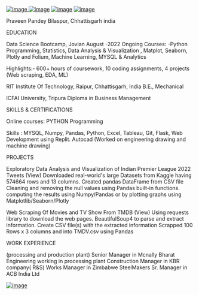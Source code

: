[![image](https://user-images.githubusercontent.com/114177903/217253438-40491c06-7d34-4967-aa08-dc95148a1137.png)
](https://www.linkedin.com/in/praveen-pandey-6099aa30/)[![image](https://user-images.githubusercontent.com/114177903/217253751-78eaf0f1-efb7-460e-99be-8b033af0a781.png)](https://github.com/praveenpandey77)   [![image](https://user-images.githubusercontent.com/114177903/217254136-618f6169-909b-4c5d-aa3e-9ba23bd004e0.png)](https://www.medium.com/@praveen.pandey77)                      [![image](https://user-images.githubusercontent.com/114177903/217254487-dd2e8f87-d1b8-4a37-9da0-ae10fe85eb46.png)](https://jovian.com/praveen-pandey77)

Praveen Pandey
Bilaspur, Chhattisgarh india

EDUCATION                  

Data Science Bootcamp, Jovian  August -2022 Ongoing Courses: -Python Programming, Statistics, Data Analysis & Visualization , Matplot, Seaborn, Plotly and Folium, Machine Learning, MYSQL & Analytics

Highlights:- 600+ hours of coursework, 10 coding assignments, 4  projects (Web scraping, EDA, ML)

RIT Institute Of Technology, Raipur, Chhattisgarh, India
B.E., Mechanical

ICFAI University,  Tripura
Diploma in Business Management

SKILLS & CERTIFICATIONS

Online courses: PYTHON Programming


Skills :  MYSQL, Numpy, Pandas, Python, Excel, Tableau, Git, Flask, Web Development using Replit.
Autocad (Worked on engineering drawing and machine drawing)

PROJECTS


Exploratory Data Analysis and Visualization of Indian Premier League 2022 Tweets (View)
Downloaded real-world's large Datasets from Kaggle having 574664 rows and 13 columns.
Created pandas  DataFrame from CSV file 
Cleaning and removing the null values using Pandas built-in functions.
computing the results using Numpy/Pandas or by plotting graphs using Matplotlib/Seaborn/Plotly


Web Scraping Of Movies and TV Show From TMDB (View) 
Using requests library to download the web pages.
BeautifulSoup4 to parse and extract information.
Create CSV file(s) with the extracted information
Scrapped 100 Rows x 3 columns and into TMDV.csv using Pandas



WORK EXPERIENCE 

(processing and production plant)
Senior Manager in Mcnally Bharat Engineering working in processing plant
Construction Manager in KBR company( R&S)
Works Manager in Zimbabwe SteelMakers
Sr. Manager in ACB India Ltd



[![image](https://user-images.githubusercontent.com/114177903/217257872-c20b440a-2d42-46a8-9776-dd8252179f8a.png)
]()

